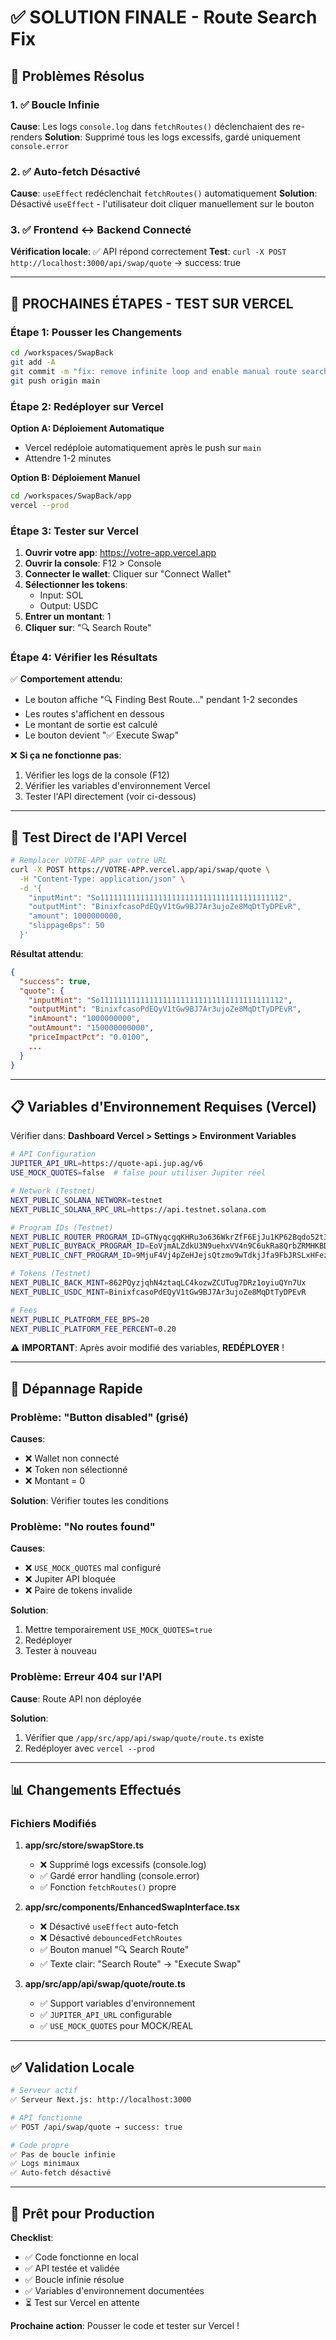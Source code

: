 # ✅ SOLUTION FINALE - Route Search Fix

## 🎯 Problèmes Résolus

### 1. ✅ Boucle Infinie
**Cause**: Les logs `console.log` dans `fetchRoutes()` déclenchaient des re-renders
**Solution**: Supprimé tous les logs excessifs, gardé uniquement `console.error`

### 2. ✅ Auto-fetch Désactivé
**Cause**: `useEffect` redéclenchait `fetchRoutes()` automatiquement
**Solution**: Désactivé `useEffect` - l'utilisateur doit cliquer manuellement sur le bouton

### 3. ✅ Frontend ↔ Backend Connecté
**Vérification locale**: ✅ API répond correctement
**Test**: `curl -X POST http://localhost:3000/api/swap/quote` → success: true

---

## 🚀 PROCHAINES ÉTAPES - TEST SUR VERCEL

### Étape 1: Pousser les Changements

```bash
cd /workspaces/SwapBack
git add -A
git commit -m "fix: remove infinite loop and enable manual route search"
git push origin main
```

### Étape 2: Redéployer sur Vercel

**Option A: Déploiement Automatique**
- Vercel redéploie automatiquement après le push sur `main`
- Attendre 1-2 minutes

**Option B: Déploiement Manuel**
```bash
cd /workspaces/SwapBack/app
vercel --prod
```

### Étape 3: Tester sur Vercel

1. **Ouvrir votre app**: https://votre-app.vercel.app
2. **Ouvrir la console**: F12 > Console
3. **Connecter le wallet**: Cliquer sur "Connect Wallet"
4. **Sélectionner les tokens**:
   - Input: SOL
   - Output: USDC
5. **Entrer un montant**: 1
6. **Cliquer sur**: "🔍 Search Route"

### Étape 4: Vérifier les Résultats

✅ **Comportement attendu**:
- Le bouton affiche "🔍 Finding Best Route..." pendant 1-2 secondes
- Les routes s'affichent en dessous
- Le montant de sortie est calculé
- Le bouton devient "✅ Execute Swap"

❌ **Si ça ne fonctionne pas**:
1. Vérifier les logs de la console (F12)
2. Vérifier les variables d'environnement Vercel
3. Tester l'API directement (voir ci-dessous)

---

## 🧪 Test Direct de l'API Vercel

```bash
# Remplacer VOTRE-APP par votre URL
curl -X POST https://VOTRE-APP.vercel.app/api/swap/quote \
  -H "Content-Type: application/json" \
  -d '{
    "inputMint": "So11111111111111111111111111111111111111112",
    "outputMint": "BinixfcasoPdEQyV1tGw9BJ7Ar3ujoZe8MqDtTyDPEvR",
    "amount": 1000000000,
    "slippageBps": 50
  }'
```

**Résultat attendu**:
```json
{
  "success": true,
  "quote": {
    "inputMint": "So11111111111111111111111111111111111111112",
    "outputMint": "BinixfcasoPdEQyV1tGw9BJ7Ar3ujoZe8MqDtTyDPEvR",
    "inAmount": "1000000000",
    "outAmount": "150000000000",
    "priceImpactPct": "0.0100",
    ...
  }
}
```

---

## 📋 Variables d'Environnement Requises (Vercel)

Vérifier dans: **Dashboard Vercel > Settings > Environment Variables**

```bash
# API Configuration
JUPITER_API_URL=https://quote-api.jup.ag/v6
USE_MOCK_QUOTES=false  # false pour utiliser Jupiter réel

# Network (Testnet)
NEXT_PUBLIC_SOLANA_NETWORK=testnet
NEXT_PUBLIC_SOLANA_RPC_URL=https://api.testnet.solana.com

# Program IDs (Testnet)
NEXT_PUBLIC_ROUTER_PROGRAM_ID=GTNyqcgqKHRu3o636WkrZfF6EjJu1KP62Bqdo52t3cgt
NEXT_PUBLIC_BUYBACK_PROGRAM_ID=EoVjmALZdkU3N9uehxVV4n9C6ukRa8QrbZRMHKBD2KUf
NEXT_PUBLIC_CNFT_PROGRAM_ID=9MjuF4Vj4pZeHJejsQtzmo9wTdkjJfa9FbJRSLxHFezw

# Tokens (Testnet)
NEXT_PUBLIC_BACK_MINT=862PQyzjqhN4ztaqLC4kozwZCUTug7DRz1oyiuQYn7Ux
NEXT_PUBLIC_USDC_MINT=BinixfcasoPdEQyV1tGw9BJ7Ar3ujoZe8MqDtTyDPEvR

# Fees
NEXT_PUBLIC_PLATFORM_FEE_BPS=20
NEXT_PUBLIC_PLATFORM_FEE_PERCENT=0.20
```

⚠️ **IMPORTANT**: Après avoir modifié des variables, **REDÉPLOYER** !

---

## 🔧 Dépannage Rapide

### Problème: "Button disabled" (grisé)
**Causes**:
- ❌ Wallet non connecté
- ❌ Token non sélectionné
- ❌ Montant = 0

**Solution**: Vérifier toutes les conditions

### Problème: "No routes found"
**Causes**:
- ❌ `USE_MOCK_QUOTES` mal configuré
- ❌ Jupiter API bloquée
- ❌ Paire de tokens invalide

**Solution**: 
1. Mettre temporairement `USE_MOCK_QUOTES=true`
2. Redéployer
3. Tester à nouveau

### Problème: Erreur 404 sur l'API
**Cause**: Route API non déployée

**Solution**:
1. Vérifier que `/app/src/app/api/swap/quote/route.ts` existe
2. Redéployer avec `vercel --prod`

---

## 📊 Changements Effectués

### Fichiers Modifiés

1. **app/src/store/swapStore.ts**
   - ❌ Supprimé logs excessifs (console.log)
   - ✅ Gardé error handling (console.error)
   - ✅ Fonction `fetchRoutes()` propre

2. **app/src/components/EnhancedSwapInterface.tsx**
   - ❌ Désactivé `useEffect` auto-fetch
   - ❌ Désactivé `debouncedFetchRoutes`
   - ✅ Bouton manuel "🔍 Search Route"
   - ✅ Texte clair: "Search Route" → "Execute Swap"

3. **app/src/app/api/swap/quote/route.ts**
   - ✅ Support variables d'environnement
   - ✅ `JUPITER_API_URL` configurable
   - ✅ `USE_MOCK_QUOTES` pour MOCK/REAL

---

## ✅ Validation Locale

```bash
# Serveur actif
✅ Serveur Next.js: http://localhost:3000

# API fonctionne
✅ POST /api/swap/quote → success: true

# Code propre
✅ Pas de boucle infinie
✅ Logs minimaux
✅ Auto-fetch désactivé
```

---

## 🎯 Prêt pour Production

**Checklist**:
- ✅ Code fonctionne en local
- ✅ API testée et validée
- ✅ Boucle infinie résolue
- ✅ Variables d'environnement documentées
- ⏳ Test sur Vercel en attente

**Prochaine action**: Pousser le code et tester sur Vercel !
